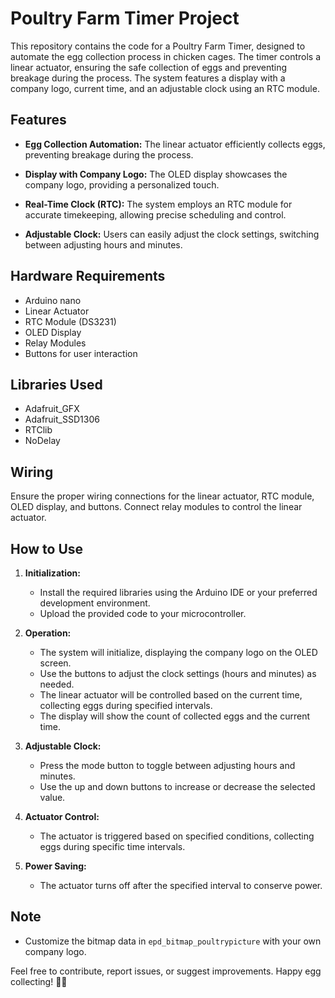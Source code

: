 
# Poultry Farm Timer Project

This repository contains the code for a Poultry Farm Timer, designed to automate the egg collection process in chicken cages. The timer controls a linear actuator, ensuring the safe collection of eggs and preventing breakage during the process. The system features a display with a company logo, current time, and an adjustable clock using an RTC module.

## Features

- **Egg Collection Automation:** The linear actuator efficiently collects eggs, preventing breakage during the process.
  
- **Display with Company Logo:** The OLED display showcases the company logo, providing a personalized touch.

- **Real-Time Clock (RTC):** The system employs an RTC module for accurate timekeeping, allowing precise scheduling and control.

- **Adjustable Clock:** Users can easily adjust the clock settings, switching between adjusting hours and minutes.

## Hardware Requirements

- Arduino nano
- Linear Actuator
- RTC Module (DS3231)
- OLED Display
- Relay Modules
- Buttons for user interaction

## Libraries Used

- Adafruit_GFX
- Adafruit_SSD1306
- RTClib
- NoDelay

## Wiring

Ensure the proper wiring connections for the linear actuator, RTC module, OLED display, and buttons. Connect relay modules to control the linear actuator.

## How to Use

1. **Initialization:**
   - Install the required libraries using the Arduino IDE or your preferred development environment.
   - Upload the provided code to your microcontroller.

2. **Operation:**
   - The system will initialize, displaying the company logo on the OLED screen.
   - Use the buttons to adjust the clock settings (hours and minutes) as needed.
   - The linear actuator will be controlled based on the current time, collecting eggs during specified intervals.
   - The display will show the count of collected eggs and the current time.

3. **Adjustable Clock:**
   - Press the mode button to toggle between adjusting hours and minutes.
   - Use the up and down buttons to increase or decrease the selected value.

4. **Actuator Control:**
   - The actuator is triggered based on specified conditions, collecting eggs during specific time intervals.

5. **Power Saving:**
   - The actuator turns off after the specified interval to conserve power.

## Note

- Customize the bitmap data in `epd_bitmap_poultrypicture` with your own company logo.

Feel free to contribute, report issues, or suggest improvements. Happy egg collecting! 🐔🥚
